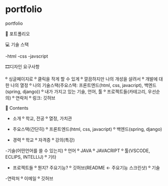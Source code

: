 # portfolio
portfolio

📝 포트폴리오 



💻 기술 스택

-html
-css
-javscript


🎞️디자인 요구사항

º 싱글페이지로
º 클릭을 작게 할 수 있게
º 깔끔하지만 나의 개성을 살려서
º 개발에 대한 나의 열정
º 나의 기술스택(주요스택: 프론트엔드(html, css, javacript), 백엔드(spring, django))
º 내가 가지고 있는 기술, 언어, 툴
º 프로젝트들(카테고리, 우선순의)
º 연락처
º 링크: 깃허브

🎫 Contents

- 소개
 º 학교, 전공
 º 열정, 가치관
 
- 주요스택(간단히)
 º 프론트엔드(html, css, javacript)
 º 백엔드(spring, django)
 
 - 경력
  º 학교 
  º 자격증
  º 강의(특강) 
  
 -기술(어떤언어를 쓸 수 있는지)
 º 언어
  º JAVA
  º JAVACRIPT
 º 툴(VSCODE, ECLIPS, INTELLIJ)
 º 기타 

- 프로젝트들
  º 뭔지? 주요기능?
  º 깃허브(README <- 주요기능 스크린샷)
  º 기술
  
 -연락처
  º 이메일
  º 깃허브

